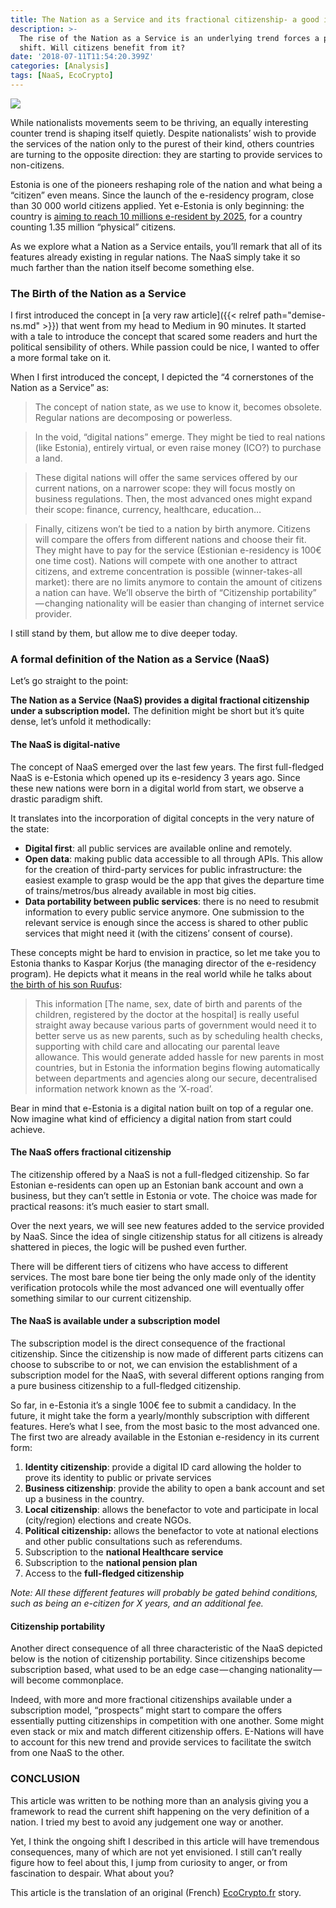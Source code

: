 ```yaml
---
title: The Nation as a Service and its fractional citizenship- a good idea?
description: >-
  The rise of the Nation as a Service is an underlying trend forces a paradigm
  shift. Will citizens benefit from it?
date: '2018-07-11T11:54:20.399Z'
categories: [Analysis]
tags: [NaaS, EcoCrypto]
---
```


![](/img/2018/naas/cover.jpeg)

While nationalists movements seem to be thriving, an equally interesting counter trend is shaping itself quietly. Despite nationalists’ wish to provide the services of the nation only to the purest of their kind, others countries are turning to the opposite direction: they are starting to provide services to non-citizens.

Estonia is one of the pioneers reshaping role of the nation and what being a “citizen” even means. Since the launch of the e-residency program, close than 30 000 world citizens applied. Yet e-Estonia is only beginning: the country is [aiming to reach 10 millions e-resident by 2025](https://medium.com/e-residency-blog/happy-3rd-birthday-to-our-global-e-resident-community-7143adc73994), for a country counting 1.35 million “physical” citizens.

As we explore what a Nation as a Service entails, you’ll remark that all of its features already existing in regular nations. The NaaS simply take it so much farther than the nation itself become something else.

### The Birth of the Nation as a Service

I first introduced the concept in [a very raw article]({{< relref path="demise-ns.md" >}}) that went from my head to Medium in 90 minutes. It started with a tale to introduce the concept that scared some readers and hurt the political sensibility of others. While passion could be nice, I wanted to offer a more formal take on it.

When I first introduced the concept, I depicted the “4 cornerstones of the Nation as a Service” as:

> The concept of nation state, as we use to know it, becomes obsolete. Regular nations are decomposing or powerless.

> In the void, “digital nations” emerge. They might be tied to real nations (like Estonia), entirely virtual, or even raise money (ICO?) to purchase a land.

> These digital nations will offer the same services offered by our current nations, on a narrower scope: they will focus mostly on business regulations. Then, the most advanced ones might expand their scope: finance, currency, healthcare, education…

> Finally, citizens won’t be tied to a nation by birth anymore. Citizens will compare the offers from different nations and choose their fit. They might have to pay for the service (Estionian e-residency is 100€ one time cost). Nations will compete with one another to attract citizens, and extreme concentration is possible (winner-takes-all market): there are no limits anymore to contain the amount of citizens a nation can have. We’ll observe the birth of “Citizenship portability” — changing nationality will be easier than changing of internet service provider.

I still stand by them, but allow me to dive deeper today.

### A formal definition of the Nation as a Service (NaaS)

Let’s go straight to the point:

**The Nation as a Service (NaaS) provides a digital fractional citizenship under a subscription model.** The definition might be short but it’s quite dense, let’s unfold it methodically:

#### The NaaS is digital-native

The concept of NaaS emerged over the last few years. The first full-fledged NaaS is e-Estonia which opened up its e-residency 3 years ago. Since these new nations were born in a digital world from start, we observe a drastic paradigm shift.

It translates into the incorporation of digital concepts in the very nature of the state:

*   **Digital first**: all public services are available online and remotely.
*   **Open data**: making public data accessible to all through APIs. This allow for the creation of third-party services for public infrastructure: the easiest example to grasp would be the app that gives the departure time of trains/metros/bus already available in most big cities.
*   **Data portability between public services**: there is no need to resubmit information to every public service anymore. One submission to the relevant service is enough since the access is shared to other public services that might need it (with the citizens’ consent of course).

These concepts might be hard to envision in practice, so let me take you to Estonia thanks to Kaspar Korjus (the managing director of the e-residency program). He depicts what it means in the real world while he talks about [the birth of his son Ruufus](https://medium.com/e-residency-blog/what-is-a-nation-children-born-today-will-grow-up-with-a-radically-different-answer-b31f14403c3c):

> This information \[The name, sex, date of birth and parents of the children, registered by the doctor at the hospital\] is really useful straight away because various parts of government would need it to better serve us as new parents, such as by scheduling health checks, supporting with child care and allocating our parental leave allowance. This would generate added hassle for new parents in most countries, but in Estonia the information begins flowing automatically between departments and agencies along our secure, decentralised information network known as the ‘X-road’.

Bear in mind that e-Estonia is a digital nation built on top of a regular one. Now imagine what kind of efficiency a digital nation from start could achieve.

#### The NaaS offers fractional citizenship

The citizenship offered by a NaaS is not a full-fledged citizenship. So far Estonian e-residents can open up an Estonian bank account and own a business, but they can’t settle in Estonia or vote. The choice was made for practical reasons: it’s much easier to start small.

Over the next years, we will see new features added to the service provided by NaaS. Since the idea of single citizenship status for all citizens is already shattered in pieces, the logic will be pushed even further.

There will be different tiers of citizens who have access to different services. The most bare bone tier being the only made only of the identity verification protocols while the most advanced one will eventually offer something similar to our current citizenship.

#### The NaaS is available under a subscription model

The subscription model is the direct consequence of the fractional citizenship. Since the citizenship is now made of different parts citizens can choose to subscribe to or not, we can envision the establishment of a subscription model for the NaaS, with several different options ranging from a pure business citizenship to a full-fledged citizenship.

So far, in e-Estonia it’s a single 100€ fee to submit a candidacy. In the future, it might take the form a yearly/monthly subscription with different features. Here’s what I see, from the most basic to the most advanced one. The first two are already available in the Estonian e-residency in its current form:

1.  **Identity citizenship**: provide a digital ID card allowing the holder to prove its identity to public or private services
2.  **Business citizenship**: provide the ability to open a bank account and set up a business in the country.
3.  **Local citizenship**: allows the benefactor to vote and participate in local (city/region) elections and create NGOs.
4.  **Political citizenship:** allows the benefactor to vote at national elections and other public consultations such as referendums.
5.  Subscription to the **national Healthcare service**
6.  Subscription to the **national pension plan**
7.  Access to the **full-fledged citizenship**

_Note: All these different features will probably be gated behind conditions, such as being an e-citizen for X years, and an additional fee._

#### Citizenship portability

Another direct consequence of all three characteristic of the NaaS depicted below is the notion of citizenship portability. Since citizenships become subscription based, what used to be an edge case — changing nationality — will become commonplace.

Indeed, with more and more fractional citizenships available under a subscription model, “prospects” might start to compare the offers essentially putting citizenships in competition with one another. Some might even stack or mix and match different citizenship offers. E-Nations will have to account for this new trend and provide services to facilitate the switch from one NaaS to the other.

### CONCLUSION

This article was written to be nothing more than an analysis giving you a framework to read the current shift happening on the very definition of a nation. I tried my best to avoid any judgement one way or another.

Yet, I think the ongoing shift I described in this article will have tremendous consequences, many of which are not yet envisioned. I still can’t really figure how to feel about this, I jump from curiosity to anger, or from fascination to despair. What about you?

This article is the translation of an original (French) [EcoCrypto.fr](https://ecocrypto.fr) story.